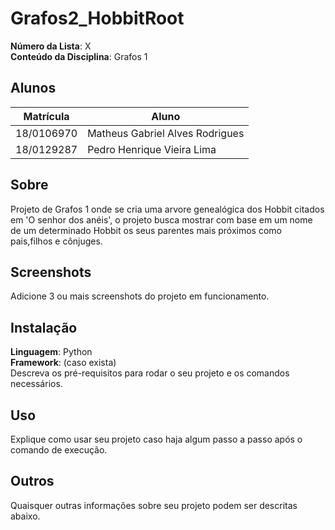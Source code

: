 # Grafos2_HobbitRoot

**Número da Lista**: X<br>
**Conteúdo da Disciplina**: Grafos 1

## Alunos

|Matrícula | Aluno |
| -- | -- |
| 18/0106970  |  Matheus Gabriel Alves Rodrigues |
| 18/0129287 |  Pedro Henrique Vieira Lima |

## Sobre

Projeto de Grafos 1 onde se cria uma arvore genealógica dos Hobbit citados em 'O senhor dos anéis',
o projeto busca mostrar com base em um nome de um determinado Hobbit os seus parentes mais próximos
como pais,filhos e cônjuges.

## Screenshots

Adicione 3 ou mais screenshots do projeto em funcionamento.

## Instalação

**Linguagem**: Python<br>
**Framework**: (caso exista)<br>
Descreva os pré-requisitos para rodar o seu projeto e os comandos necessários.

## Uso

Explique como usar seu projeto caso haja algum passo a passo após o comando de execução.

## Outros

Quaisquer outras informações sobre seu projeto podem ser descritas abaixo.
